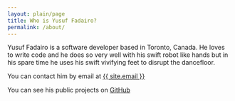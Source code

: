 ```yaml
---
layout: plain/page
title: Who is Yusuf Fadairo?
permalink: /about/
---
```


<p class="ma0 pa0 f5 pv2">
  <span class="golden">Yusuf Fadairo</span> is a software developer based in Toronto, Canada.
  He loves to write code and he does so very well with his swift robot like hands but in his  spare time he uses his <span class="">swift vivifying feet</span> to disrupt the dancefloor.
</p>
<p class="ma0 pa0 f5 pb2">
  You can contact him by email at <a class="link emphasize" href="mailto:{{ site.email }}">{{ site.email }}</a>
</p>
<p class="ma0 pa0 f5 pb2">
  You can see his public projects on <a class="link emphasize" href="https://github.com/yusuf-kami"> GitHub</a>
</p>